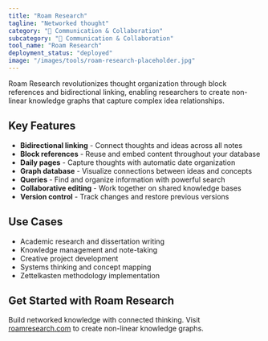 ```yaml
---
title: "Roam Research"
tagline: "Networked thought"
category: "💬 Communication & Collaboration"
subcategory: "💬 Communication & Collaboration"
tool_name: "Roam Research"
deployment_status: "deployed"
image: "/images/tools/roam-research-placeholder.jpg"
---
```

Roam Research revolutionizes thought organization through block references and bidirectional linking, enabling researchers to create non-linear knowledge graphs that capture complex idea relationships.

## Key Features

- **Bidirectional linking** - Connect thoughts and ideas across all notes
- **Block references** - Reuse and embed content throughout your database
- **Daily pages** - Capture thoughts with automatic date organization
- **Graph database** - Visualize connections between ideas and concepts
- **Queries** - Find and organize information with powerful search
- **Collaborative editing** - Work together on shared knowledge bases
- **Version control** - Track changes and restore previous versions

## Use Cases

- Academic research and dissertation writing
- Knowledge management and note-taking
- Creative project development
- Systems thinking and concept mapping
- Zettelkasten methodology implementation

## Get Started with Roam Research

Build networked knowledge with connected thinking. Visit [roamresearch.com](https://roamresearch.com) to create non-linear knowledge graphs.
